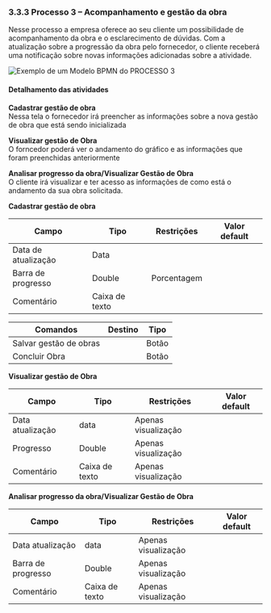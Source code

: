 ### 3.3.3 Processo 3 – Acompanhamento e gestão da obra

Nesse processo a empresa oferece ao seu cliente um possibilidade de acompanhamento da obra e o esclarecimento de dúvidas. Com a atualização sobre a progressão da obra pelo fornecedor, o cliente receberá uma notificação sobre novas informações adicionadas sobre a atividade.

![Exemplo de um Modelo BPMN do PROCESSO 3](https://github.com/user-attachments/assets/6ff7363c-729d-4ab5-bbd0-4a1a4268082f)


#### Detalhamento das atividades

**Cadastrar gestão de obra**<br>
Nessa tela o fornecedor irá preencher as informações sobre a nova gestão de obra que está sendo inicializada

**Visualizar gestão de Obra**<br>
O forncedor poderá ver o andamento do gráfico e as informações que foram preenchidas anteriormente

**Analisar progresso da obra/Visualizar Gestão de Obra**<br>
O cliente irá visualizar e ter acesso as informações de como está o andamento da sua obra solicitada.


**Cadastrar gestão de obra**

| **Campo**       | **Tipo**         | **Restrições** | **Valor default** |
| ---             | ---              | ---            | ---               |
| Data de atualização      | Data   |                |                   |
| Barra de progresso | Double        | Porcentagem    |                   |
| Comentário | Caixa de texto   |                |                   |

| **Comandos**         |  **Destino**                   | **Tipo** |
| ---                  | ---                            | ---      |
| Salvar gestão de obras   |                            | Botão  |
| Concluir Obra   |                            | Botão  |

**Visualizar gestão de Obra**

| **Campo**       | **Tipo**         | **Restrições** | **Valor default** |
| ---             | ---              | ---            | ---               |
| Data atualização | data        | Apenas visualização |              |
| Progresso | Double        |Apenas visualização    |                   |
| Comentário | Caixa de texto   |   Apenas visualização            |                   |

**Analisar progresso da obra/Visualizar Gestão de Obra**

| **Campo**       | **Tipo**         | **Restrições** | **Valor default** |
| ---             | ---              | ---            | ---               |
| Data atualização | data        | Apenas visualização |              |
| Barra de progresso | Double        |Apenas visualização    |                   |
| Comentário | Caixa de texto   |   Apenas visualização            |                   |

